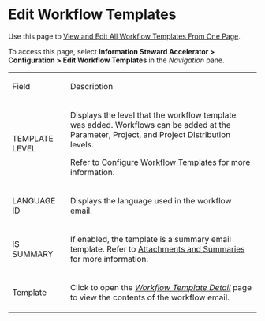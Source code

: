 # Edit Workflow Templates

<div class="use">

Use this page to [View and Edit All Workflow Templates From One
Page](../Use_Cases/View_and_Edit_All_Workflow_Templates_From_One_Page).

</div>

To access this page, select **Information Steward Accelerator \>**
<span style="font-weight: bold;">Configuration \> Edit Workflow
Templates</span> in the *Navigation* pane.

<table>
<tbody>
<tr class="odd">
<td><p>Field</p></td>
<td><p>Description</p></td>
</tr>
<tr class="even">
<td><p>TEMPLATE LEVEL</p></td>
<td><p>Displays the level that the workflow template was added. Workflows can be added at the Parameter, Project, and Project Distribution levels.</p>
<p>Refer to <a href="../Use_Cases/Configure_Workflow_Templates">Configure Workflow Templates</a> for more information.</p></td>
</tr>
<tr class="odd">
<td><p>LANGUAGE ID</p></td>
<td><p>Displays the language used in the workflow email.</p></td>
</tr>
<tr class="even">
<td><p>IS SUMMARY</p></td>
<td><p>If enabled, the template is a summary email template. Refer to <a href="../Use_Cases/Summaries_and_Attachments">Attachments and Summaries</a> for more information.</p></td>
</tr>
<tr class="odd">
<td><p>Template</p></td>
<td><p>Click to open the <span style="font-style: italic;"><a href="Workflow_Template_Detail">Workflow Template Detail</a></span> page to view the contents of the workflow email.</p></td>
</tr>
</tbody>
</table>

